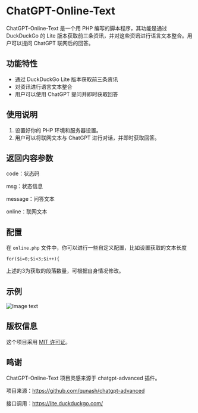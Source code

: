 # ChatGPT-Online-Text

ChatGPT-Online-Text 是一个用 PHP 编写的脚本程序，其功能是通过 DuckDuckGo 的 Lite 版本获取前三条资讯，并对这些资讯进行语言文本整合。用户可以提问 ChatGPT 联网后的回答。

## 功能特性

- 通过 DuckDuckGo Lite 版本获取前三条资讯
- 对资讯进行语言文本整合
- 用户可以使用 ChatGPT 提问并即时获取回答

## 使用说明

1. 设置好你的 PHP 环境和服务器设置。
2. 用户可以将联网文本与 ChatGPT 进行对话，并即时获取回答。

## 返回内容参数

code：状态码

msg：状态信息

message：问答文本

online：联网文本

## 配置

在 `online.php` 文件中，你可以进行一些自定义配置，比如设置获取的文本长度

```for($i=0;$i<3;$i++){```

上述的3为获取的段落数量，可根据自身情况修改。

## 示例

![Image text](online.png)

## 版权信息

这个项目采用 [MIT 许可证](LICENSE)。

## 鸣谢

ChatGPT-Online-Text 项目灵感来源于 chatgpt-advanced 插件。

项目来源：https://github.com/qunash/chatgpt-advanced

接口调用：https://lite.duckduckgo.com/
